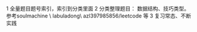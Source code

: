 
1   全量题目题号索引，索引到分类里面
2   分类整理题目： 数据结构、技巧类型。 参考soulmachine \ labuladong\ azl397985856/leetcode  等
3   复习常态、不断实践

